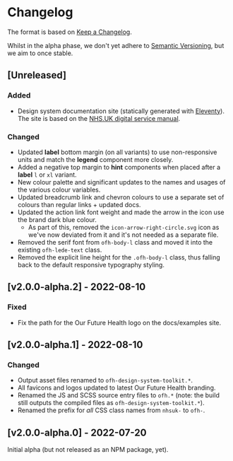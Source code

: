 # Changelog

The format is based on [Keep a Changelog](https://keepachangelog.com/en/1.0.0/).

Whilst in the alpha phase, we don't yet adhere to [Semantic Versioning](https://semver.org/spec/v2.0.0.html), but we aim to once stable.

## [Unreleased]

### Added

- Design system documentation site (statically generated with [Eleventy](https://eleventy.dev)). The site is based on the [NHS.UK digital service manual](https://github.com/nhsuk/nhsuk-service-manual/).

### Changed

- Updated **label** bottom margin (on all variants) to use non-responsive units and match the **legend** component more closely.
- Added a negative top margin to **hint** components when placed after a **label** `l` or `xl` variant.
- New colour palette and significant updates to the names and usages of the various colour variables.
- Updated breadcrumb link and chevron colours to use a separate set of colours than regular links + updated docs.
- Updated the action link font weight and made the arrow in the icon use the brand dark blue colour.
  - As part of this, removed the `icon-arrow-right-circle.svg` icon as we've now deviated from it and it's not needed as a separate file.
- Removed the serif font from `ofh-body-l` class and moved it into the existing `ofh-lede-text` class.
- Removed the explicit line height for the `.ofh-body-l` class, thus falling back to the default responsive typography styling.

## [v2.0.0-alpha.2] - 2022-08-10

### Fixed

- Fix the path for the Our Future Health logo on the docs/examples site.

## [v2.0.0-alpha.1] - 2022-08-10

### Changed

- Output asset files renamed to `ofh-design-system-toolkit.*`.
- All favicons and logos updated to latest Our Future Health branding.
- Renamed the JS and SCSS source entry files to `ofh.*` (note: the build still outputs the compiled files as `ofh-design-system-toolkit.*`).
- Renamed the prefix for *all* CSS class names from `nhsuk-` to `ofh-`.

## [v2.0.0-alpha.0] - 2022-07-20

Initial alpha (but not released as an NPM package, yet).
